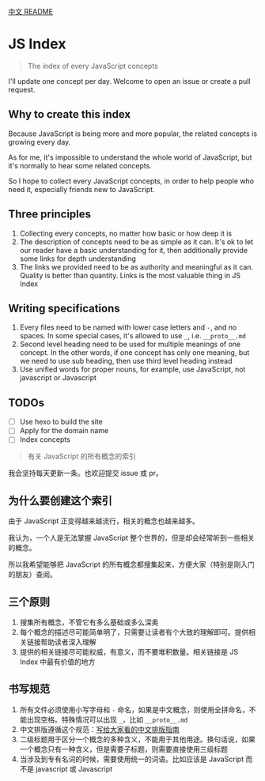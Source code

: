 [中文 README](#cn-js-index)

# JS Index

> The index of every JavaScript concepts

I'll update one concept per day. Welcome to open an issue or create a pull request.

## Why to create this index

Because JavaScript is being more and more popular, the related concepts is growing every day.

As for me, it's impossible to understand the whole world of JavaScript, but it's normally to hear some related concepts.

So I hope to collect every JavaScript concepts, in order to help people who need it, especially friends new to JavaScript.

## Three principles

1. Collecting every concepts, no matter how basic or how deep it is
2. The description of concepts need to be as simple as it can. It's ok to let our reader have a basic understanding for it, then additionally provide some links for depth understanding
3. The links we provided need to be as authority and meaningful as it can. Quality is better than quantity. Links is the most valuable thing in JS Index

## Writing specifications

1. Every files need to be named with lower case letters and `-`, and no spaces. In some special cases, it's allowed to use `_`, i.e. `__proto__.md`
2. Second level heading need to be used for multiple meanings of one concept. In the other words, if one concept has only one meaning, but we need to use sub heading, then use third level heading instead
3. Use unified words for proper nouns, for example, use JavaScript, not javascript or Javascript

## TODOs

- [ ] Use hexo to build the site
- [ ] Apply for the domain name
- [ ] Index concepts

<a id="cn-js-index"></a>

> 有关 JavaScript 的所有概念的索引

我会坚持每天更新一条。也欢迎提交 issue 或 pr。

## 为什么要创建这个索引

由于 JavaScript 正变得越来越流行，相关的概念也越来越多。

我认为，一个人是无法掌握 JavaScript 整个世界的，但是却会经常听到一些相关的概念。

所以我希望能够把 JavaScript 的所有概念都搜集起来，方便大家（特别是刚入门的朋友）查阅。

## 三个原则

1. 搜集所有概念，不管它有多么基础或多么深奥
2. 每个概念的描述尽可能简单明了，只需要让读者有个大致的理解即可。提供相关链接帮助读者深入理解
3. 提供的相关链接尽可能权威，有意义，而不要堆积数量。相关链接是 JS Index 中最有价值的地方

## 书写规范

1. 所有文件必须使用小写字母和 `-` 命名，如果是中文概念，则使用全拼命名，不能出现空格。特殊情况可以出现 `_`，比如 `__proto__.md`
2. 中文排版遵循这个规范：[写给大家看的中文排版指南](https://zhuanlan.zhihu.com/p/20506092)
3. 二级标题用于区分一个概念的多种含义，不能用于其他用途。换句话说，如果一个概念只有一种含义，但是需要子标题，则需要直接使用三级标题
4. 当涉及到专有名词的时候，需要使用统一的词语。比如应该是 JavaScript 而不是 javascript 或 Javascript
